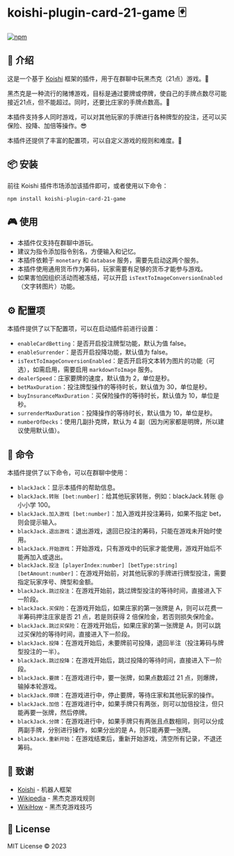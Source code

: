 # koishi-plugin-card-21-game 🃏

[![npm](https://img.shields.io/npm/v/koishi-plugin-card-21-game?style=flat-square)](https://www.npmjs.com/package/koishi-plugin-card-21-game)

## 🎈 介绍

这是一个基于 [Koishi](https://koishi.chat/) 框架的插件，用于在群聊中玩黑杰克（21点）游戏。🎲

黑杰克是一种流行的赌博游戏，目标是通过要牌或停牌，使自己的手牌点数尽可能接近21点，但不能超过。同时，还要比庄家的手牌点数高。👑

本插件支持多人同时游戏，可以对其他玩家的手牌进行各种牌型的投注，还可以买保险、投降、加倍等操作。😎

本插件还提供了丰富的配置项，可以自定义游戏的规则和难度。🔧

## 📦 安装

前往 Koishi 插件市场添加该插件即可，或者使用以下命令：

```
npm install koishi-plugin-card-21-game
```

## 🎮 使用

- 本插件仅支持在群聊中游玩。
- 建议为指令添加指令别名，方便输入和记忆。
- 本插件依赖于 `monetary` 和 `database` 服务，需要先启动这两个服务。
- 本插件使用通用货币作为筹码，玩家需要有足够的货币才能参与游戏。
- 如果害怕因组织活动而被冻结，可以开启 `isTextToImageConversionEnabled`（文字转图片）功能。

## ⚙️ 配置项

本插件提供了以下配置项，可以在启动插件前进行设置：

- `enableCardBetting`：是否开启投注牌型功能，默认为值 false。
- `enableSurrender`：是否开启投降功能，默认值为 false。
- `isTextToImageConversionEnabled`：是否开启将文本转为图片的功能（可选），如需启用，需要启用 `markdownToImage` 服务。
- `dealerSpeed`：庄家要牌的速度，默认值为 2，单位是秒。
- `betMaxDuration`：投注牌型操作的等待时长，默认值为 30，单位是秒。
- `buyInsuranceMaxDuration`：买保险操作的等待时长，默认值为 10，单位是秒。
- `surrenderMaxDuration`：投降操作的等待时长，默认值为 10，单位是秒。
- `numberOfDecks`：使用几副扑克牌，默认为 4 副（因为闲家都是明牌，所以建议使用默认值）。

## 📝 命令

本插件提供了以下命令，可以在群聊中使用：

- `blackJack`：显示本插件的帮助信息。
- `blackJack.转账 [bet:number]`：给其他玩家转账，例如：blackJack.转账 @小小学 100。
- `blackJack.加入游戏 [bet:number]`：加入游戏并投注筹码，如果不指定 bet，则会提示输入。
- `blackJack.退出游戏`：退出游戏，退回已投注的筹码，只能在游戏未开始时使用。
- `blackJack.开始游戏`：开始游戏，只有游戏中的玩家才能使用，游戏开始后不能再加入或退出。
- `blackJack.投注 [playerIndex:number] [betType:string] [betAmount:number]`：在游戏开始前，对其他玩家的手牌进行牌型投注，需要指定玩家序号、牌型和金额。
- `blackJack.跳过投注`：在游戏开始前，跳过牌型投注的等待时间，直接进入下一阶段。
- `blackJack.买保险`：在游戏开始后，如果庄家的第一张牌是 A，则可以花费一半筹码押注庄家是否 21 点，若是则获得 2 倍保险金，若否则损失保险金。
- `blackJack.跳过买保险`：在游戏开始后，如果庄家的第一张牌是 A，则可以跳过买保险的等待时间，直接进入下一阶段。
- `blackJack.投降`：在游戏开始后，未要牌前可投降，退回半注（投注筹码与牌型投注的一半）。
- `blackJack.跳过投降`：在游戏开始后，跳过投降的等待时间，直接进入下一阶段。
- `blackJack.要牌`：在游戏进行中，要一张牌，如果点数超过 21 点，则爆牌，输掉本轮游戏。
- `blackJack.停牌`：在游戏进行中，停止要牌，等待庄家和其他玩家的操作。
- `blackJack.加倍`：在游戏进行中，如果手牌只有两张，则可以加倍投注，但只能再要一张牌，然后停牌。
- `blackJack.分牌`：在游戏进行中，如果手牌只有两张且点数相同，则可以分成两副手牌，分别进行操作，如果分出的是 A，则只能再要一张牌。
- `blackJack.重新开始`：在游戏结束后，重新开始游戏，清空所有记录，不退还筹码。

## 🙏 致谢

* [Koishi](https://koishi.chat/) - 机器人框架
* [Wikipedia](https://zh.wikipedia.org/wiki/%E4%BA%8C%E5%8D%81%E4%B8%80%E9%BB%9E) - 黑杰克游戏规则
* [WikiHow](https://zh.wikihow.com/%E7%8E%A921%E7%82%B9) - 黑杰克游戏技巧

## 📄 License

MIT License © 2023
